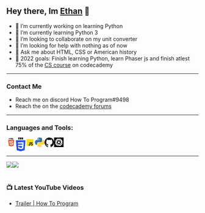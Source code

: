## Hey there, Im [Ethan](https://ethan-master-coding.github.io/My-work/) 👋

- 🔭 I’m currently working on learning Python
- 🌱 I’m currently learning Python 3
- 👯 I’m looking to collaborate on my unit converter
- 🤔 I’m looking for help with nothing as of now
- 💬 Ask me about HTML, CSS or American history
- 🥅 2022 goals: Finish learning Python, learn Phaser js and finish atlest 75% of the [CS course](https://www.codecademy.com/learn/paths/computer-science) on codecademy

___

### Contact Me
- Reach me on discord How To Program#9498
- Reach the on the [codecademy forums](https://discuss.codecademy.com/u/ethanmasterprogram/summary)

___

### Languages and Tools:

<img align="left" alt="HTML Logo" width="25px" src="./HTML.png" />
<img align="left" alt="CSS Logo" width="25px" src="./CSS.png" />
<img align="left" alt="JS Logo" width="25px" src="./JS.png" /> 
<img align="left" alt="Python Logo" width="25px" src="./Python.png" />
<img align="left" alt="Github Logo" width="25px" src="./github.png" />
<img align="left" alt="Replit Logo" width="25px" src="./replit.png" />

<br />
<br />

___

<img align="left" src = "https://github-readme-stats.vercel.app/api?username=Ethan-Master-Coding&count_private=true&show_icons=true&theme=dark" />

<img align="left" src = "https://github-readme-stats.vercel.app/api/top-langs/?username=Ethan-Master-Coding&theme=dark" />

<br />
<br />

### 📺 Latest YouTube Videos

<!-- YOUTUBE:START -->
- [Trailer | How To Program](https://www.youtube.com/watch?v=h4DTF2_tcXI)
<!-- YOUTUBE:END -->
